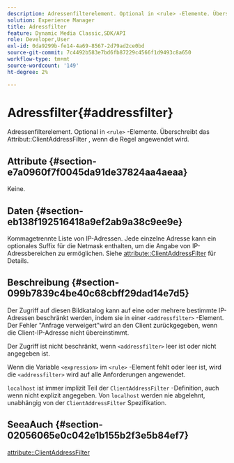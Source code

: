 ```yaml
---
description: Adressenfilterelement. Optional in <rule> -Elemente. Überschreibt das Attribut ClientAddressFilter , wenn die Regel angewendet wird.
solution: Experience Manager
title: Adressfilter
feature: Dynamic Media Classic,SDK/API
role: Developer,User
exl-id: 0da9299b-fe14-4a69-8567-2d79ad2ce0bd
source-git-commit: 7c4492b583e7bd6fb87229c4566f1d9493c8a650
workflow-type: tm+mt
source-wordcount: '149'
ht-degree: 2%

---
```


# Adressfilter{#addressfilter}

Adressenfilterelement. Optional in `<rule>` -Elemente. Überschreibt das Attribut::ClientAddressFilter , wenn die Regel angewendet wird.

## Attribute {#section-e7a0960f7f0045da91de37824aa4aeaa}

Keine.

## Daten {#section-eb138f192516418a9ef2ab9a38c9ee9e}

Kommagetrennte Liste von IP-Adressen. Jede einzelne Adresse kann ein optionales Suffix für die Netmask enthalten, um die Angabe von IP-Adressbereichen zu ermöglichen. Siehe [attribute::ClientAddressFilter](/help/aem-is-ir-api/ir-api/material-cat/image-rendering-api-ref/c-ir-material-catalog/c-ir-attributes-reference/r-ir-clientaddressfilter.md) für Details.

## Beschreibung {#section-099b7839c4be40c68cbff29dad14e7d5}

Der Zugriff auf diesen Bildkatalog kann auf eine oder mehrere bestimmte IP-Adressen beschränkt werden, indem sie in einer `<addressfilter>` -Element. Der Fehler &quot;Anfrage verweigert&quot;wird an den Client zurückgegeben, wenn die Client-IP-Adresse nicht übereinstimmt.

Der Zugriff ist nicht beschränkt, wenn `<addressfilter>` leer ist oder nicht angegeben ist.

Wenn die Variable `<expression>` im `<rule>` -Element fehlt oder leer ist, wird die `<addressfilter>` wird auf alle Anforderungen angewendet.

`localhost` ist immer implizit Teil der `ClientAddressFilter` -Definition, auch wenn nicht explizit angegeben. Von `localhost` werden nie abgelehnt, unabhängig von der `ClientAddressFilter` Spezifikation.

## SeeaAuch {#section-02056065e0c042e1b155b2f3e5b84ef7}

[attribute::ClientAddressFilter](../../../../../ir-api/material-cat/image-rendering-api-ref/c-ir-material-catalog/c-ir-attributes-reference/r-ir-clientaddressfilter.md#reference-52a541cec0b0424faf263d1fb4946b5f)
